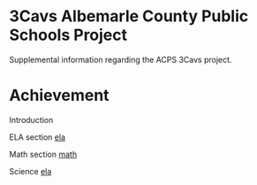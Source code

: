 # 3Cavs Albemarle County Public Schools Project
Supplemental information regarding the ACPS 3Cavs project.



# Achievement

Introduction

ELA section
[ela](https://github.com/roryblakc/3Cavs-ACPS/blob/main/ELA2.pdf)

Math section
[math](https://github.com/roryblakc/3Cavs-ACPS/blob/main/ELA2.pdf)

Science
[ela](https://github.com/roryblakc/3Cavs-ACPS/blob/main/ELA2.pdf)
